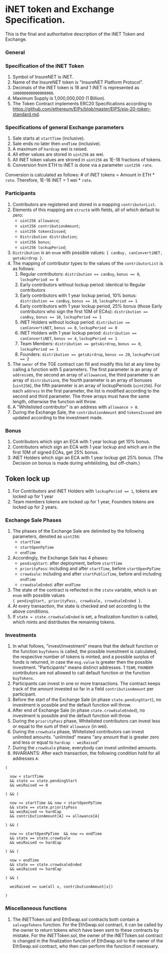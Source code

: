 # iNET token and Exchange Specification.
This is the final and authoritative description of the iNET Token and Exchange.

### General

### Specification of the iNET Token
1. Symbol of InsureNET is iNET.
1. Name of the InsureNET token is "InsureNET Platform Protocol".
1. Decimals of the iNET token is 18 and 1 iNET is represented as `100000000000000000`.
1. Maximum Supply is 1,000,000,000 (1 Billion).
1. The Token Contract implements ERC20 Specifications according to https://github.com/ethereum/EIPs/blob/master/EIPS/eip-20-token-standard.md.

### Specifications of general Exchange parameters
1. Sale starts at `startTime` (inclusive).
1. Sale ends no later then `endTime` (inclusive).
1. A maximum of `hardcap` wei is raised.
1. All ether values are stored in `uint256` as wei.
1. All iNET token values are strored in `uint256` as 1E-18 fractions of tokens.
1. Conversion from ETH to iNET is done via a parameter `uint256 rate`.

Conversion is calculated as follows: # of iNET tokens = Amount in ETH * `rate`. Therefore, 1E-18 iNET = 1 wei * `rate`.

### Participants
1. Contributors are registered and stored in a mapping `contributorList`.
1. Elements of this mapping are `struct`s with fields, all of which default to zero:
    - `uint256 allowance`;
    - `uint256 contributionAmount`;
    - `uint256 tokensIssued`;
    - `Distribution distribution`;
    - `uint256 bonus`;
    - `uint256 lockupPeriod`;
1. `Distribution` is an `enum` with possible values: `{ canBuy, canConvertiNET, getsAirdrop }`.
1. The mapping of contributor types to the values of the `contributorList` is as follows: 
    1. Regular contributors: `distribution == canBuy`, `bonus == 0`, `lockupPeriod == 0`
    1. Early contributors without lockup period: identical to Regular contributors
    1. Early contributors with 1 year lockup period, 10% bonus: `distribution == canBuy`, `bonus == 10`, `lockupPeriod == 1`
    1. Early contributors with 1 year lockup period, 25% bonus (those Early contributors who sign the first 
    10M of ECAs): `distribution == canBuy`, `bonus == 10`, `lockupPeriod == 1`
    1. iNET Holders without lockup period: `distribution == canConvertiNET`, `bonus == 0`, `lockupPeriod == 0`
    1. iNET Holders with 1 year lockup period: `distribution == canConvertiNET`, `bonus == 4`, `lockupPeriod == 1`
    1. Team Members: `distribution == getsAirdrop`, `bonus == 0`, `lockupPeriod == 1`
    1. Founders: `distribution == getsAirdrop`, `bonus == 20`, `lockupPeriod == 2`
1. The `owner` of the TGE contract can fill and modify this list at any time by calling a function with 5 parameters.
The first parameter is an array of `address`es, the second an array of `allowance`s, the third parameter is an array 
of `distribution`s, the fourth parameter is an array of bonuses (`uint256`), the fifth parameter is an array of 
lockupPeriods (`uint256`).
For each `address` in the first parameter, the list is modified according to the second and third parameter.
The three arrays must have the same length, otherwise the function will throw.
1. A "Whitelisted contributor" is an address with `allowance > 0`.
1. During the Exchange Sale, the `contributionAmount` and `tokensIssued` are updated according to the investment made.

### Bonus
1. Contributors which sign an ECA with 1 year lockup get 10% bonus.
1. Contributors which sign an ECA with 1 year lockup and which are in the first 10M of signed ECAs, get 25% bonus.
1. iNET Holders which sign an ECA with 1 year lockup get 25% bonus.
(The Decision on bonus is made during whitelisting, but off-chain.)

## Token lock up
1. For Contributors and iNET Holders with `lockupPeriod == 1`, tokens are locked up for 1 year
1. Team members tokens are locked up for 1 year, Founders tokens are locked up for 2 years.

### Exchange Sale Phases
1. The phases of the Exchange Sale are delimited by the following parameters, denoted as `uint256`:
    - `startTime`
    - `startOpenPpTime`
    - `endTime`
1. Accordingly, the Exchange Sale has 4 phases: 
    - `pendingStart`:             after deployment, before `startTime`
    - `priorityPass`:             including and after `startTime`, before `startOpenPpTime`
    - `crowdsale`:                including and after `startPublicTime`, before and including `endTime`
    - `crowdsaleEnded`:           after `endTime`
1. The state of the contract is reflected in the `state` variable, which is an `enum` with possible values  
`{ pendingStart, priorityPass, crowdsale, crowdsaleEnded }`.
1. At every transaction, the state is checked and set according to the above conditions.
1. If `state = state.crowdsaleEnded` is set, a finalization function is called, which mints and distributes the remaining tokens.

### Investments 
1. In what follows, "invest/investment" means that the default function or the function `buyTokens` is called, the possible investment is calculated, the respective number of tokens is minted, and a possible surplus of funds is returned,
in case the `msg.value` is greater then the possible investment. "Participants" means distinct addresses.
1 `TEAM`, `FOUNDER` contributors are not allowed to call default function or the function `buyTokens`.
1. Participants can invest in one or more transactions. The contract keeps track of the amount invested so far in a field `contributionAmount` per participant.
1. Before the start of the Exchange Sale (in phase `state.pendingStart`), no investment is possible and the default function will throw.
1. After end of Exchange Sale (in phase `state.crowdsaleEnded`), no investment is possible and the default function will throw.
1. During the `priorityPass` phase, Whitelisted contributors can invest less or equal to the sum of their `allowance` (in wei).
1. During the `crowdsale` phase, Whitelisted contributors can invest unlimited amounts.
"unlimited" means "any amount that is greater zero and less or equal to `hardcap - weiRaised`"
1. During the `crowdsale` phase, everybody can invest unlimited amounts.
1. INVARIANTS: After each transaction, the following condition hold for all addresses `A`:

```
(

  now < startTime 
  && state == state.pendingStart 
  && weiRaised == 0

) && ( 
  
  now >= startTime && now < startOpenPpTime  
  && state == state.priorityPass 
  && weiRaised <= hardCap 
  && contributionAmount[A] <= allowance[A]

) && (
  
  now >= startOpenPpTime  && now <= endTime
  && state == state.crowdsale 
  && weiRaised <= hardCap

) && (

  now > endTime
  && state == state.crowdsaleEnded 
  && weiRaised <= hardCap

) && (

  weiRaised == sum(all x, contributionAmount[x])

)
```   


### Miscellaneous functions
1. The iNETToken.sol and EthSwap.sol contracts both contain a `salvageTokens` function. 
For the EthSwap.sol contract, it can be called by the owner to return tokens which have been sent to these contracts by mistake.
For the iNETToken.sol, the owner of the iNETToken.sol contract is changed in the finalization function of EthSwap.sol to 
the owner of the EthSwap.sol contract, who then can perform the function if necessary.




